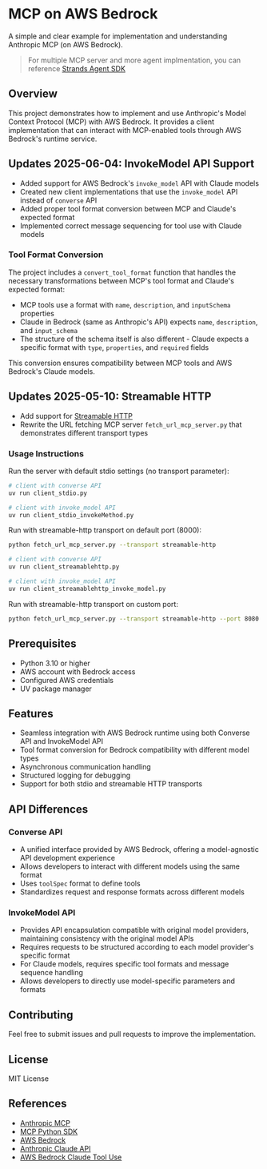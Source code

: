 # MCP on AWS Bedrock
A simple and clear example for implementation and understanding Anthropic MCP (on AWS Bedrock).

> For multiple MCP server and more agent implmentation, you can reference [Strands Agent SDK](https://strandsagents.com/latest/) 

## Overview
This project demonstrates how to implement and use Anthropic's Model Context Protocol (MCP) with AWS Bedrock. It provides a client implementation that can interact with MCP-enabled tools through AWS Bedrock's runtime service.

## Updates 2025-06-04: InvokeModel API Support

- Added support for AWS Bedrock's `invoke_model` API with Claude models
- Created new client implementations that use the `invoke_model` API instead of `converse` API
- Added proper tool format conversion between MCP and Claude's expected format
- Implemented correct message sequencing for tool use with Claude models

### Tool Format Conversion

The project includes a `convert_tool_format` function that handles the necessary transformations between MCP's tool format and Claude's expected format:

- MCP tools use a format with `name`, `description`, and `inputSchema` properties
- Claude in Bedrock (same as Anthropic's API) expects `name`, `description`, and `input_schema` 
- The structure of the schema itself is also different - Claude expects a specific format with `type`, `properties`, and `required` fields

This conversion ensures compatibility between MCP tools and AWS Bedrock's Claude models.

## Updates 2025-05-10: Streamable HTTP

- Add support for [Streamable HTTP](https://github.com/modelcontextprotocol/python-sdk/releases/tag/v1.8.0)
- Rewrite the URL fetching MCP server `fetch_url_mcp_server.py` that demonstrates different transport types

### Usage Instructions

Run the server with default stdio settings (no transport parameter):
```bash
# client with converse API
uv run client_stdio.py

# client with invoke_model API
uv run client_stdio_invokeMethod.py
```

Run with streamable-http transport on default port (8000):
```bash
python fetch_url_mcp_server.py --transport streamable-http

# client with converse API
uv run client_streamablehttp.py

# client with invoke_model API
uv run client_streamablehttp_invoke_model.py
```

Run with streamable-http transport on custom port:
```bash
python fetch_url_mcp_server.py --transport streamable-http --port 8080
```

## Prerequisites
- Python 3.10 or higher
- AWS account with Bedrock access
- Configured AWS credentials
- UV package manager

## Features
- Seamless integration with AWS Bedrock runtime using both Converse API and InvokeModel API
- Tool format conversion for Bedrock compatibility with different model types
- Asynchronous communication handling
- Structured logging for debugging
- Support for both stdio and streamable HTTP transports

## API Differences

### Converse API
- A unified interface provided by AWS Bedrock, offering a model-agnostic API development experience
- Allows developers to interact with different models using the same format
- Uses `toolSpec` format to define tools
- Standardizes request and response formats across different models

### InvokeModel API
- Provides API encapsulation compatible with original model providers, maintaining consistency with the original model APIs
- Requires requests to be structured according to each model provider's specific format
- For Claude models, requires specific tool formats and message sequence handling
- Allows developers to directly use model-specific parameters and formats

## Contributing
Feel free to submit issues and pull requests to improve the implementation.

## License
MIT License

## References
- [Anthropic MCP](https://modelcontextprotocol.io/)
- [MCP Python SDK](https://github.com/modelcontextprotocol/python-sdk)
- [AWS Bedrock](https://aws.amazon.com/bedrock/)
- [Anthropic Claude API](https://docs.anthropic.com/en/api/messages)
- [AWS Bedrock Claude Tool Use](https://docs.aws.amazon.com/bedrock/latest/userguide/model-parameters-anthropic-claude-messages-tool-use.html)

